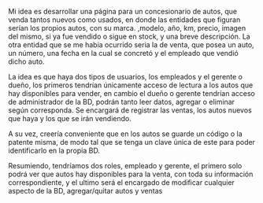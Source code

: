 Mi idea es desarrollar una página para un concesionario de autos, que venda tantos nuevos como usados, en donde las entidades que figuran serían los propios autos, con su marca. ,modelo, año, km, precio, imagen del mismo, si ya fue vendido o sigue en stock, y una breve descripción. La otra entidad que se me habia ocurrido seria la de venta, que posea un auto, un número, una fecha en la cual se concretó y el empleado que vendió dicho auto.

La idea es que haya dos tipos de usuarios, los empleados y el gerente o dueño, los primeros tendrían únicamente acceso de lectura a los autos que hay disponibles para vender, en cambio el dueño o gerente tendrían acceso de administrador de la BD, podrán tanto leer datos, agregar o eliminar según corresponda. Se encargará de registrar las ventas, los autos nuevos que haya y los que se irán vendiendo.

A su vez, creería conveniente que en los autos se guarde un código o la patente misma, de modo tal que se tenga un clave única de este para poder identificarlo en la propia BD.

Resumiendo, tendríamos dos roles, empleado y gerente, el primero solo podrá ver que autos hay disponibles para la venta, con toda su información correspondiente, y el ultimo será el encargado de modificar cualquier aspecto de la BD, agregar/quitar autos y ventas
